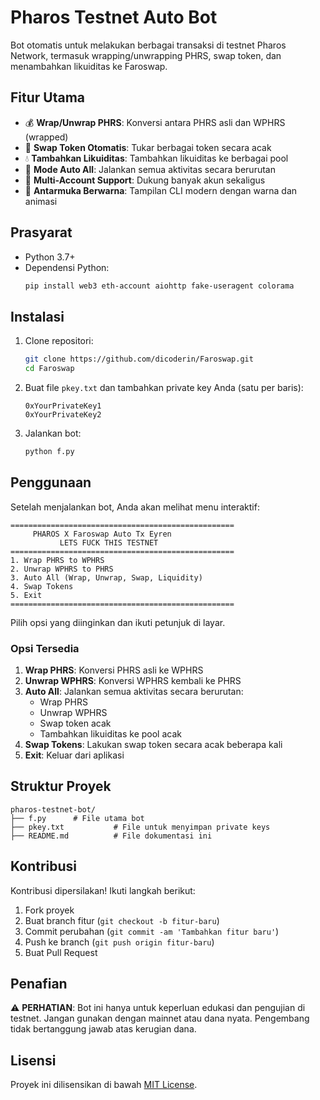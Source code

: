 # Pharos Testnet Auto Bot

Bot otomatis untuk melakukan berbagai transaksi di testnet Pharos Network, termasuk wrapping/unwrapping PHRS, swap token, dan menambahkan likuiditas ke Faroswap.

## Fitur Utama

- 💰 **Wrap/Unwrap PHRS**: Konversi antara PHRS asli dan WPHRS (wrapped)
- 🔄 **Swap Token Otomatis**: Tukar berbagai token secara acak
- 💧 **Tambahkan Likuiditas**: Tambahkan likuiditas ke berbagai pool
- 🤖 **Mode Auto All**: Jalankan semua aktivitas secara berurutan
- 👥 **Multi-Account Support**: Dukung banyak akun sekaligus
- 🌈 **Antarmuka Berwarna**: Tampilan CLI modern dengan warna dan animasi

## Prasyarat

- Python 3.7+
- Dependensi Python:
  ```bash
  pip install web3 eth-account aiohttp fake-useragent colorama
  ```

## Instalasi

1. Clone repositori:
   ```bash
   git clone https://github.com/dicoderin/Faroswap.git
   cd Faroswap
   ```

2. Buat file `pkey.txt` dan tambahkan private key Anda (satu per baris):
   ```text
   0xYourPrivateKey1
   0xYourPrivateKey2
   ```

3. Jalankan bot:
   ```bash
   python f.py
   ```

## Penggunaan

Setelah menjalankan bot, Anda akan melihat menu interaktif:

```
==================================================
     PHAROS X Faroswap Auto Tx Eyren         
           LETS FUCK THIS TESTNET           
==================================================
1. Wrap PHRS to WPHRS
2. Unwrap WPHRS to PHRS
3. Auto All (Wrap, Unwrap, Swap, Liquidity)
4. Swap Tokens
5. Exit
==================================================
```

Pilih opsi yang diinginkan dan ikuti petunjuk di layar.

### Opsi Tersedia

1. **Wrap PHRS**: Konversi PHRS asli ke WPHRS
2. **Unwrap WPHRS**: Konversi WPHRS kembali ke PHRS
3. **Auto All**: Jalankan semua aktivitas secara berurutan:
   - Wrap PHRS
   - Unwrap WPHRS
   - Swap token acak
   - Tambahkan likuiditas ke pool acak
4. **Swap Tokens**: Lakukan swap token secara acak beberapa kali
5. **Exit**: Keluar dari aplikasi

## Struktur Proyek

```
pharos-testnet-bot/
├── f.py      # File utama bot
├── pkey.txt           # File untuk menyimpan private keys
├── README.md          # File dokumentasi ini
```

## Kontribusi

Kontribusi dipersilakan! Ikuti langkah berikut:

1. Fork proyek
2. Buat branch fitur (`git checkout -b fitur-baru`)
3. Commit perubahan (`git commit -am 'Tambahkan fitur baru'`)
4. Push ke branch (`git push origin fitur-baru`)
5. Buat Pull Request

## Penafian

⚠️ **PERHATIAN**: Bot ini hanya untuk keperluan edukasi dan pengujian di testnet. Jangan gunakan dengan mainnet atau dana nyata. Pengembang tidak bertanggung jawab atas kerugian dana.

## Lisensi

Proyek ini dilisensikan di bawah [MIT License](LICENSE).
